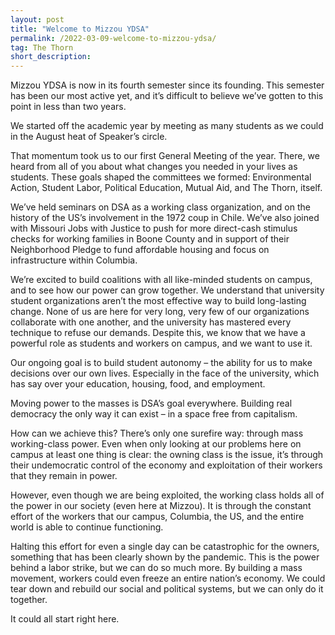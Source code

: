 ```yaml
---
layout: post 
title: "Welcome to Mizzou YDSA"
permalink: /2022-03-09-welcome-to-mizzou-ydsa/
tag: The Thorn
short_description:
---
```


Mizzou YDSA is now in its fourth semester since its founding. This semester has been our most active yet, and it’s difficult to believe we’ve gotten to this point in less than two years.

We started off the academic year by meeting as many students as we could in the August heat of Speaker’s circle.

That momentum took us to our first General Meeting of the year. There, we heard from all of you about what changes you needed in your lives as students. These goals shaped the committees we formed: Environmental Action, Student Labor, Political Education, Mutual Aid, and The Thorn, itself.

We’ve held seminars on DSA as a working class organization, and on the history of the US’s involvement in the 1972 coup in Chile. We’ve also joined with Missouri Jobs with Justice to push for more direct-cash stimulus checks for working families in Boone County and in support of their Neighborhood Pledge to fund affordable housing and focus on infrastructure within Columbia.

We’re excited to build coalitions with all like-minded students on campus, and to see how our power can grow together. We understand that university student organizations aren’t the most effective way to build long-lasting change. None of us are here for very long, very few of our organizations collaborate with one another, and the university has mastered every technique to refuse our demands. Despite this, we know that we have a powerful role as students and workers on campus, and we want to use it.

Our ongoing goal is to build student autonomy – the ability for us to make decisions over our own lives. Especially in the face of the university, which has say over your education, housing, food, and employment.

Moving power to the masses is DSA’s goal everywhere. Building real democracy the only way it can exist – in a space free from capitalism.

How can we achieve this? There’s only one surefire way: through mass working-class power. Even when only looking at our problems here on campus at least one thing is clear: the owning class is the issue, it’s through their undemocratic control of the economy and exploitation of their workers that they remain in power.

However, even though we are being exploited, the working class holds all of the power in our society (even here at Mizzou). It is through the constant effort of the workers that our campus, Columbia, the US, and the entire world is able to continue functioning.

Halting this effort for even a single day can be catastrophic for the owners, something that has been clearly shown by the pandemic. This is the power behind a labor strike, but we can do so much more. By building a mass movement, workers could even freeze an entire nation’s economy. We could tear down and rebuild our social and political systems, but we can only do it together.

It could all start right here.